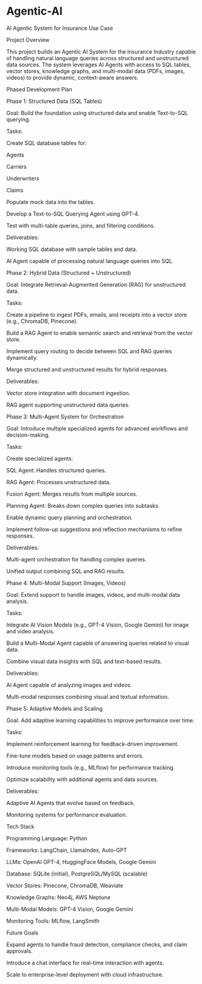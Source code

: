 # Agentic-AI

AI Agentic System for Insurance Use Case

Project Overview

This project builds an Agentic AI System for the Insurance Industry capable of handling natural language queries across structured and unstructured data sources. The system leverages AI Agents with access to SQL tables, vector stores, knowledge graphs, and multi-modal data (PDFs, images, videos) to provide dynamic, context-aware answers.

Phased Development Plan

Phase 1: Structured Data (SQL Tables)

Goal: Build the foundation using structured data and enable Text-to-SQL querying.

Tasks:

Create SQL database tables for:

Agents

Carriers

Underwriters

Claims

Populate mock data into the tables.

Develop a Text-to-SQL Querying Agent using GPT-4.

Test with multi-table queries, joins, and filtering conditions.

Deliverables:

Working SQL database with sample tables and data.

AI Agent capable of processing natural language queries into SQL.

Phase 2: Hybrid Data (Structured + Unstructured)

Goal: Integrate Retrieval-Augmented Generation (RAG) for unstructured data.

Tasks:

Create a pipeline to ingest PDFs, emails, and receipts into a vector store (e.g., ChromaDB, Pinecone).

Build a RAG Agent to enable semantic search and retrieval from the vector store.

Implement query routing to decide between SQL and RAG queries dynamically.

Merge structured and unstructured results for hybrid responses.

Deliverables:

Vector store integration with document ingestion.

RAG agent supporting unstructured data queries.

Phase 3: Multi-Agent System for Orchestration

Goal: Introduce multiple specialized agents for advanced workflows and decision-making.

Tasks:

Create specialized agents:

SQL Agent: Handles structured queries.

RAG Agent: Processes unstructured data.

Fusion Agent: Merges results from multiple sources.

Planning Agent: Breaks down complex queries into subtasks.

Enable dynamic query planning and orchestration.

Implement follow-up suggestions and reflection mechanisms to refine responses.

Deliverables:

Multi-agent orchestration for handling complex queries.

Unified output combining SQL and RAG results.

Phase 4: Multi-Modal Support (Images, Videos)

Goal: Extend support to handle images, videos, and multi-modal data analysis.

Tasks:

Integrate AI Vision Models (e.g., GPT-4 Vision, Google Gemini) for image and video analysis.

Build a Multi-Modal Agent capable of answering queries related to visual data.

Combine visual data insights with SQL and text-based results.

Deliverables:

AI Agent capable of analyzing images and videos.

Multi-modal responses combining visual and textual information.

Phase 5: Adaptive Models and Scaling

Goal: Add adaptive learning capabilities to improve performance over time.

Tasks:

Implement reinforcement learning for feedback-driven improvement.

Fine-tune models based on usage patterns and errors.

Introduce monitoring tools (e.g., MLflow) for performance tracking.

Optimize scalability with additional agents and data sources.

Deliverables:

Adaptive AI Agents that evolve based on feedback.

Monitoring systems for performance evaluation.

Tech Stack

Programming Language: Python

Frameworks: LangChain, LlamaIndex, Auto-GPT

LLMs: OpenAI GPT-4, HuggingFace Models, Google Gemini

Database: SQLite (initial), PostgreSQL/MySQL (scalable)

Vector Stores: Pinecone, ChromaDB, Weaviate

Knowledge Graphs: Neo4j, AWS Neptune

Multi-Modal Models: GPT-4 Vision, Google Gemini

Monitoring Tools: MLflow, LangSmith

Future Goals

Expand agents to handle fraud detection, compliance checks, and claim approvals.

Introduce a chat interface for real-time interaction with agents.

Scale to enterprise-level deployment with cloud infrastructure.
